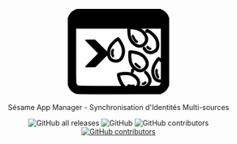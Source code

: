<p align="center">
  <a href="https://libertech-fr.github.io/sesame-app-manager/" target="blank"><img src="./src/public/sesame-logo.svg" width="200" alt="Sesame Logo" /></a>
</p>
<p align="center">Sésame App Manager - Synchronisation d'Identités Multi-sources</p>
<p align="center">
  <img alt="GitHub all releases" src="https://img.shields.io/github/downloads/libertech-fr/sesame-app-manager/total">
  <img alt="GitHub" src="https://img.shields.io/github/license/libertech-fr/sesame-app-manager">
  <img alt="GitHub contributors" src="https://img.shields.io/github/contributors/libertech-fr/sesame-app-manager">
  <a href="https://github.com/Libertech-Fr/sesame-app-manager/actions/workflows/release.yml?event=workflow_dispatch"><img alt="GitHub contributors" src="https://github.com/Libertech-Fr/sesame-app-manager/actions/workflows/release.yml/badge.svg"></a>
</p>
<br>
